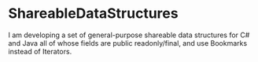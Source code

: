 # ShareableDataStructures
I am developing a set of general-purpose shareable data structures for C# and Java all of whose fields are public readonly/final, and use Bookmarks instead of Iterators.
